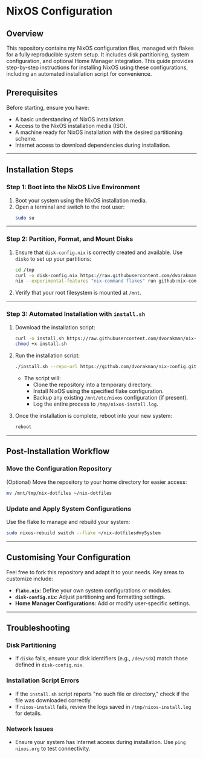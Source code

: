 # NixOS Configuration

## Overview

This repository contains my NixOS configuration files, managed with flakes for a fully reproducible system setup. It includes disk partitioning, system configuration, and optional Home Manager integration. This guide provides step-by-step instructions for installing NixOS using these configurations, including an automated installation script for convenience.

## Prerequisites

Before starting, ensure you have:
- A basic understanding of NixOS installation.
- Access to the NixOS installation media (ISO).
- A machine ready for NixOS installation with the desired partitioning scheme.
- Internet access to download dependencies during installation.

---

## Installation Steps

### Step 1: Boot into the NixOS Live Environment
1. Boot your system using the NixOS installation media.
2. Open a terminal and switch to the root user:
   ```bash
   sudo su
   ```

---

### Step 2: Partition, Format, and Mount Disks
1. Ensure that `disk-config.nix` is correctly created and available. Use `disko` to set up your partitions:
   ```bash
   cd /tmp
   curl -o disk-config.nix https://raw.githubusercontent.com/dvorakman/nix-config/refs/heads/main/disk-config.nix
   nix --experimental-features "nix-command flakes" run github:nix-community/disko/latest -- --mode disko disk-config.nix
   ```
2. Verify that your root filesystem is mounted at `/mnt`.

---

### Step 3: Automated Installation with `install.sh`
1. Download the installation script:
   ```bash
   curl -o install.sh https://raw.githubusercontent.com/dvorakman/nix-config/main/install.sh
   chmod +x install.sh
   ```

2. Run the installation script:
   ```bash
   ./install.sh --repo-url https://github.com/dvorakman/nix-config.git --flake-ref mySystem
   ```

   - The script will:
     - Clone the repository into a temporary directory.
     - Install NixOS using the specified flake configuration.
     - Backup any existing `/mnt/etc/nixos` configuration (if present).
     - Log the entire process to `/tmp/nixos-install.log`.

3. Once the installation is complete, reboot into your new system:
   ```bash
   reboot
   ```

---

## Post-Installation Workflow

### Move the Configuration Repository
(Optional) Move the repository to your home directory for easier access:
```bash
mv /mnt/tmp/nix-dotfiles ~/nix-dotfiles
```

### Update and Apply System Configurations
Use the flake to manage and rebuild your system:
```bash
sudo nixos-rebuild switch --flake ~/nix-dotfiles#mySystem
```

---

## Customising Your Configuration

Feel free to fork this repository and adapt it to your needs. Key areas to customize include:
- **`flake.nix`**: Define your own system configurations or modules.
- **`disk-config.nix`**: Adjust partitioning and formatting settings.
- **Home Manager Configurations**: Add or modify user-specific settings.

---

## Troubleshooting

### Disk Partitioning
- If `disko` fails, ensure your disk identifiers (e.g., `/dev/sdX`) match those defined in `disk-config.nix`.

### Installation Script Errors
- If the `install.sh` script reports "no such file or directory," check if the file was downloaded correctly.
- If `nixos-install` fails, review the logs saved in `/tmp/nixos-install.log` for details.

### Network Issues
- Ensure your system has internet access during installation. Use `ping nixos.org` to test connectivity.
